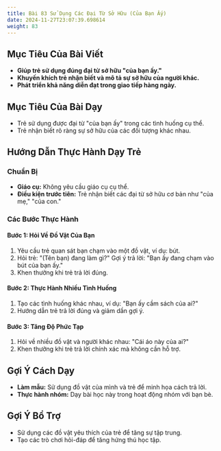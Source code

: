 ```yaml
---
title: Bài 83 Sử Dụng Các Đại Từ Sở Hữu (Của Bạn Ấy)
date: 2024-11-27T23:07:39.698614
weight: 83
---
```


## Mục Tiêu Của Bài Viết
- **Giúp trẻ sử dụng đúng đại từ sở hữu "của bạn ấy."**
- **Khuyến khích trẻ nhận biết và mô tả sự sở hữu của người khác.**
- **Phát triển khả năng diễn đạt trong giao tiếp hàng ngày.**

## Mục Tiêu Của Bài Dạy
- Trẻ sử dụng được đại từ "của bạn ấy" trong các tình huống cụ thể.
- Trẻ nhận biết rõ ràng sự sở hữu của các đối tượng khác nhau.

## Hướng Dẫn Thực Hành Dạy Trẻ

### Chuẩn Bị
- **Giáo cụ:** Không yêu cầu giáo cụ cụ thể.
- **Điều kiện trước tiên:** Trẻ nhận biết các đại từ sở hữu cơ bản như "của mẹ," "của con."

### Các Bước Thực Hành
#### Bước 1: Hỏi Về Đồ Vật Của Bạn
1. Yêu cầu trẻ quan sát bạn chạm vào một đồ vật, ví dụ: bút.
2. Hỏi trẻ: "(Tên bạn) đang làm gì?" Gợi ý trả lời: "Bạn ấy đang chạm vào bút của bạn ấy."
3. Khen thưởng khi trẻ trả lời đúng.

#### Bước 2: Thực Hành Nhiều Tình Huống
1. Tạo các tình huống khác nhau, ví dụ: "Bạn ấy cầm sách của ai?"
2. Hướng dẫn trẻ trả lời đúng và giảm dần gợi ý.

#### Bước 3: Tăng Độ Phức Tạp
1. Hỏi về nhiều đồ vật và người khác nhau: "Cái áo này của ai?"
2. Khen thưởng khi trẻ trả lời chính xác mà không cần hỗ trợ.

## Gợi Ý Cách Dạy
- **Làm mẫu:** Sử dụng đồ vật của mình và trẻ để minh họa cách trả lời.
- **Thực hành nhóm:** Dạy bài học này trong hoạt động nhóm với bạn bè.

## Gợi Ý Bổ Trợ
- Sử dụng các đồ vật yêu thích của trẻ để tăng sự tập trung.
- Tạo các trò chơi hỏi-đáp để tăng hứng thú học tập.

